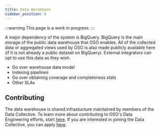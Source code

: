 ```yaml
---
title: Data Warehouse
sidebar_position: 6
---
```


:::warning
This page is a work in progress.
:::

A major dependency of the system is BigQuery. BigQuery is the main storage of the public data warehouse that OSO enables. All of the collected data or aggregated views used by OSO is also made publicly available here (if it is not already a public dataset on BigQuery). External integrators can opt to use this data as they wish.

- Go over warehouse data model
- Indexing pipelines
- Go over obtaining coverage and completeness stats
- Other SLAs

## Contributing

The data warehouse is shared infrastucture maintained by members of the Data Collective. To learn more about contributing to OSO's Data Engineering efforts, start [here](../contributing/data-engineering/intro). If you are interested in joining the Data Collective, you can apply [here](https://www.opensource.observer/data-collective).
